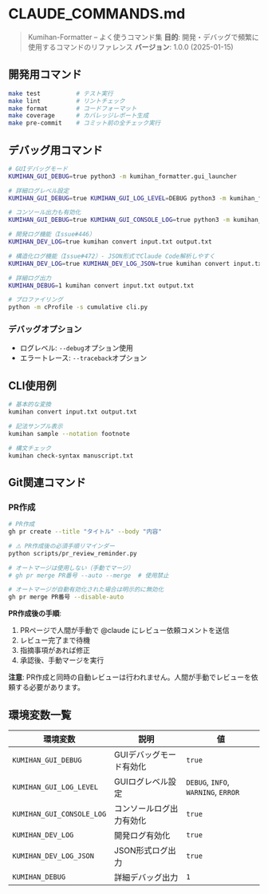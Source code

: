 # CLAUDE_COMMANDS.md

> Kumihan-Formatter – よく使うコマンド集
> **目的**: 開発・デバッグで頻繁に使用するコマンドのリファレンス
> **バージョン**: 1.0.0 (2025-01-15)

## 開発用コマンド
```bash
make test          # テスト実行
make lint          # リントチェック
make format        # コードフォーマット
make coverage      # カバレッジレポート生成
make pre-commit    # コミット前の全チェック実行
```

## デバッグ用コマンド
```bash
# GUIデバッグモード
KUMIHAN_GUI_DEBUG=true python3 -m kumihan_formatter.gui_launcher

# 詳細ログレベル設定
KUMIHAN_GUI_DEBUG=true KUMIHAN_GUI_LOG_LEVEL=DEBUG python3 -m kumihan_formatter.gui_launcher

# コンソール出力も有効化
KUMIHAN_GUI_DEBUG=true KUMIHAN_GUI_CONSOLE_LOG=true python3 -m kumihan_formatter.gui_launcher

# 開発ログ機能（Issue#446）
KUMIHAN_DEV_LOG=true kumihan convert input.txt output.txt

# 構造化ログ機能（Issue#472）- JSON形式でClaude Code解析しやすく
KUMIHAN_DEV_LOG=true KUMIHAN_DEV_LOG_JSON=true kumihan convert input.txt output.txt

# 詳細ログ出力
KUMIHAN_DEBUG=1 kumihan convert input.txt output.txt

# プロファイリング
python -m cProfile -s cumulative cli.py
```

### デバッグオプション
- ログレベル: `--debug`オプション使用
- エラートレース: `--traceback`オプション

## CLI使用例
```bash
# 基本的な変換
kumihan convert input.txt output.txt

# 記法サンプル表示
kumihan sample --notation footnote

# 構文チェック
kumihan check-syntax manuscript.txt
```

## Git関連コマンド

### PR作成
```bash
# PR作成
gh pr create --title "タイトル" --body "内容"

# ⚠️ PR作成後の必須手順リマインダー
python scripts/pr_review_reminder.py

# オートマージは使用しない（手動でマージ）
# gh pr merge PR番号 --auto --merge  # 使用禁止

# オートマージが自動有効化された場合は明示的に無効化
gh pr merge PR番号 --disable-auto
```

**PR作成後の手順**:
1. PRページで人間が手動で @claude にレビュー依頼コメントを送信
2. レビュー完了まで待機
3. 指摘事項があれば修正
4. 承認後、手動マージを実行

**注意**: PR作成と同時の自動レビューは行われません。人間が手動でレビューを依頼する必要があります。

## 環境変数一覧

| 環境変数 | 説明 | 値 |
|---------|------|-----|
| `KUMIHAN_GUI_DEBUG` | GUIデバッグモード有効化 | `true` |
| `KUMIHAN_GUI_LOG_LEVEL` | GUIログレベル設定 | `DEBUG`, `INFO`, `WARNING`, `ERROR` |
| `KUMIHAN_GUI_CONSOLE_LOG` | コンソールログ出力有効化 | `true` |
| `KUMIHAN_DEV_LOG` | 開発ログ有効化 | `true` |
| `KUMIHAN_DEV_LOG_JSON` | JSON形式ログ出力 | `true` |
| `KUMIHAN_DEBUG` | 詳細デバッグ出力 | `1` |
